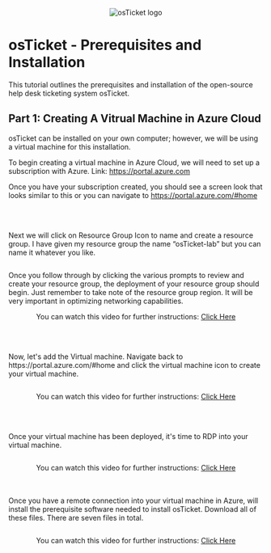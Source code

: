 <p align="center">
<img src="https://d1ka0itfguscri.cloudfront.net/r5Jl/2023/04/13/00/48/c0fIcJVa79u/preview.jpg" alt="osTicket logo"/>
</p>

<h1>osTicket - Prerequisites and Installation</h1>
This tutorial outlines the prerequisites and installation of the open-source help desk ticketing system osTicket. 

<h2>Part 1: Creating A Vitrual Machine in Azure Cloud</h2>
osTicket can be installed on your own computer; however, we will be using a virtual machine for this installation.

To begin creating a virtual machine in Azure Cloud, we will need to set up a subscription with Azure. 
Link:   https://portal.azure.com

Once you have your subscription created, you should see a screen look that looks similar to this or  you can navigate to  https://portal.azure.com/#home
<p align = center>
<img src="https://d1ka0itfguscri.cloudfront.net/r5Jl/2023/04/13/03/00/c0fIecVasXR/preview.jpg" alt=""/>
</p>
<br>
<br>
Next we will click on Resource Group Icon to name and create a resource group. I have given my resource group the name “osTicket-lab” but you can name it whatever you like.
<p align = center>
<img src="https://d1ka0itfguscri.cloudfront.net/r5Jl/2023/04/13/03/03/c0fIeeVaslr/preview.jpg" alt=""/>
</p>

Once you follow through by clicking the various prompts to review and create your resource group, the deployment of your resource group should begin. Just remember to take note of the resource group region. It will be very important in optimizing networking capabilities. <br>
<p align = center>
  You can watch this video for further instructions: <a href="https://youtu.be/3EPa4qw4P1k?t=55">Click Here</a>
</p>
<p align = center>
<img src="#" alt=""/>
</p>
<br>
<br>
Now, let's add the Virtual machine.
Navigate back to  https://portal.azure.com/#home and click the virtual machine icon to create your virtual machine.

<p align = center>
<img src="https://d1ka0itfguscri.cloudfront.net/r5Jl/2023/04/13/02/44/c0fInEVasQR/preview.jpg" alt=""/>
<p align = center>You can watch this video for further instructions: <a href ="https://youtu.be/3EPa4qw4P1k?t=55">Click Here</a>

  </p>
</p>
 
<br>
<br>

Once your virtual machine has been deployed, it's time to RDP into your virtual machine.
<p align = center>
<img src="https://d1ka0itfguscri.cloudfront.net/r5Jl/2023/04/13/02/21/c0fInrVas1S/preview.jpg" alt=""/>
  <p align = center>
  You can watch this video for further instructions: <a href="https://youtu.be/3EPa4qw4P1k?t=238">Click Here</a>
</p>
</p>

<br>
<br>
Once you have a remote connection into your virtual machine in Azure, will install the prerequisite software needed to install osTicket. Download all of these files. There are seven files in total.

<p align = center>
<img src="https://d1ka0itfguscri.cloudfront.net/r5Jl/2023/04/13/03/21/c0fIerVas2m/preview.jpg" alt=""/>
  <p align = center>
  You can watch this video for further instructions: <a href="https://youtu.be/3EPa4qw4P1k?t=344">Click Here</a>
</p>
</p>



<br />




<br />
